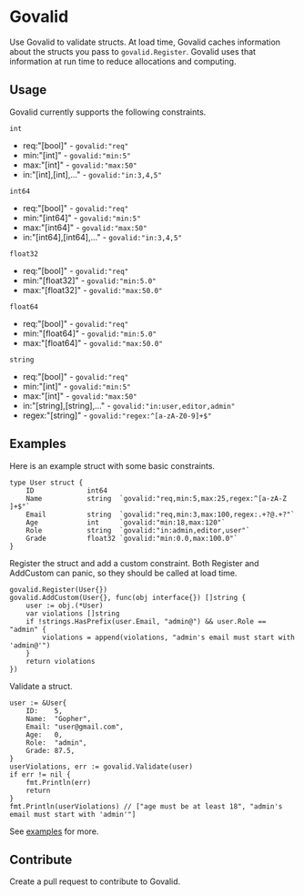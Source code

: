 # Govalid
Use Govalid to validate structs.
At load time, Govalid caches information about the structs you pass to `govalid.Register`.
Govalid uses that information at run time to reduce allocations and computing.

## Usage
Govalid currently supports the following constraints.

`int`
- req:"[bool]" - `govalid:"req"`
- min:"[int]" - `govalid:"min:5"`
- max:"[int]" - `govalid:"max:50"`
- in:"[int],[int],..." - `govalid:"in:3,4,5"`

`int64`
- req:"[bool]" - `govalid:"req"`
- min:"[int64]" - `govalid:"min:5"`
- max:"[int64]" - `govalid:"max:50"`
- in:"[int64],[int64],..." - `govalid:"in:3,4,5"`

`float32`
- req:"[bool]" - `govalid:"req"`
- min:"[float32]" - `govalid:"min:5.0"`
- max:"[float32]" - `govalid:"max:50.0"`

`float64`
- req:"[bool]" - `govalid:"req"`
- min:"[float64]" - `govalid:"min:5.0"`
- max:"[float64]" - `govalid:"max:50.0"`

`string`
- req:"[bool]" - `govalid:"req"`
- min:"[int]" - `govalid:"min:5"`
- max:"[int]" - `govalid:"max:50"`
- in:"[string],[string],..." - `govalid:"in:user,editor,admin"`
- regex:"[string]" - `govalid:"regex:^[a-zA-Z0-9]+$"`

## Examples
Here is an example struct with some basic constraints.
```
type User struct {
	ID             int64
	Name           string  `govalid:"req,min:5,max:25,regex:^[a-zA-Z ]+$"`
	Email          string  `govalid:"req,min:3,max:100,regex:.+?@.+?"`
	Age            int     `govalid:"min:18,max:120"`
	Role           string  `govalid:"in:admin,editor,user"`
	Grade          float32 `govalid:"min:0.0,max:100.0"`
}
```

Register the struct and add a custom constraint.
Both Register and AddCustom can panic, so they should be called at load time.
```
govalid.Register(User{})
govalid.AddCustom(User{}, func(obj interface{}) []string {
    user := obj.(*User)
    var violations []string
    if !strings.HasPrefix(user.Email, "admin@") && user.Role == "admin" {
        violations = append(violations, "admin's email must start with 'admin@'")
    }
    return violations
})
```

Validate a struct.
```
user := &User{
    ID:    5,
    Name:  "Gopher",
    Email: "user@gmail.com",
    Age:   0,
    Role:  "admin",
    Grade: 87.5,
}
userViolations, err := govalid.Validate(user)
if err != nil {
    fmt.Println(err)
    return
}
fmt.Println(userViolations) // ["age must be at least 18", "admin's email must start with 'admin'"]
```

See [examples](https://github.com/twharmon/govalid/tree/master/examples) for more.

## Contribute
Create a pull request to contribute to Govalid.